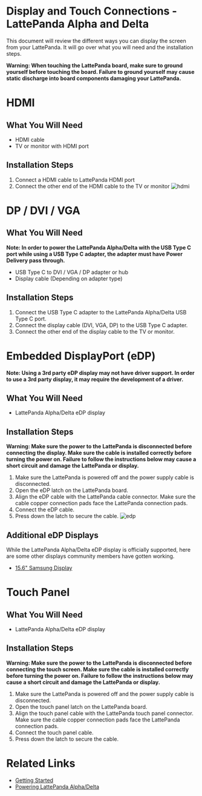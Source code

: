 # Display and Touch Connections - LattePanda Alpha and Delta

This document will review the different ways you can display the screen from your LattePanda. It will go over what you will need and the installation steps.

**Warning: When touching the LattePanda board, make sure to ground yourself before touching the board. Failure to ground yourself may cause static discharge into board components damaging your LattePanda.**

# HDMI

## What You Will Need
* HDMI cable
* TV or monitor with HDMI port

## Installation Steps
1. Connect a HDMI cable to LattePanda HDMI port
2. Connect the other end of the HDMI cable to the TV or monitor
![hdmi](https://github.com/chrislattepanda/Docs/blob/master/assets/images/Connect_HDMI.gif)
# DP / DVI / VGA

## What You Will Need
**Note: In order to power the LattePanda Alpha/Delta with the USB Type C port while using a USB Type C adapter, the adapter must have Power Delivery pass through.**
* USB Type C to DVI / VGA / DP adapter or hub
* Display cable (Depending on adapter type)

## Installation Steps
1. Connect the USB Type C adapter to the LattePanda Alpha/Delta USB Type C port.
2. Connect the display cable (DVI, VGA, DP) to the USB Type C adapter.
3. Connect the other end of the display cable to the TV or monitor.

# Embedded DisplayPort (eDP)
**Note: Using a 3rd party eDP display may not have driver support. In order to use a 3rd party display, it may require the development of a driver.**

## What You Will Need
* LattePanda Alpha/Delta eDP display

## Installation Steps
**Warning: Make sure the power to the LattePanda is disconnected before connecting the display. Make sure the cable is installed correctly before turning the power on. Failure to follow the instructions below may cause a short circuit and damage the LattePanda or display.**

1. Make sure the LattePanda is powered off and the power supply cable is disconnected.
2. Open the eDP latch on the LattePanda board.
3. Align the eDP cable with the LattePanda cable connector. Make sure the cable copper connection pads face the LattePanda connection pads.
4. Connect the eDP cable. 
5. Press down the latch to secure the cable.
![edp](https://github.com/chrislattepanda/Docs/blob/master/assets/images/Connect_eDP_Alpha.gif)

## Additional eDP Displays

While the LattePanda Alpha/Delta eDP display is officially supported, here are some other displays community members have gotten working.
* [15.6" Samsung Display](http://www.lattepanda.com/topic-p25460.html)

# Touch Panel
## What You Will Need
* LattePanda Alpha/Delta eDP display

## Installation Steps

**Warning: Make sure the power to the LattePanda is disconnected before connecting the touch screen. Make sure the cable is installed correctly before turning the power on. Failure to follow the instructions below may cause a short circuit and damage the LattePanda or display.**

1. Make sure the LattePanda is powered off and the power supply cable is disconnected.
2. Open the touch panel latch on the LattePanda board.
3. Align the touch panel cable with the LattePanda touch panel connector. Make sure the cable copper connection pads face the LattePanda connection pads.
4. Connect the touch panel cable.
5. Press down the latch to secure the cable.

# Related Links 
* [Getting Started](Getting_Started_AlphaDelta.md)
* [Powering LattePanda Alpha/Delta](Powering_AlphaDelta.md)
